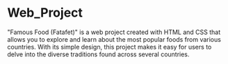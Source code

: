 # Web_Project

"Famous Food (Fatafet)" is a web project created with HTML and CSS that allows you to explore and learn about the most popular foods from various countries. With its simple design, this project makes it easy for users to delve into the diverse traditions found across several countries.
